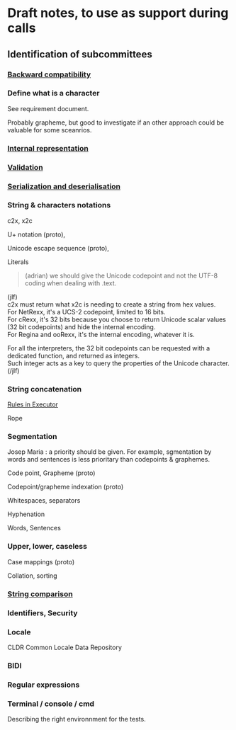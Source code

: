 # Draft notes, to use as support during calls

## Identification of subcommittees

### [Backward compatibility](./Backward_compatibility.md)

### Define what is a character

See requirement document.

Probably grapheme, but good to investigate if an other approach could be valuable for some sceanrios.


### [Internal representation](Internal_representation.md)

### [Validation](./Validation.md)

### [Serialization and deserialisation](./Serialization_and_deserialization.md)

### String & characters notations


c2x, x2c

U+ notation (proto), 

Unicode escape sequence (proto), 

Literals

> (adrian) we should give the Unicode codepoint and not the UTF-8 coding when dealing with .text.

(jlf)  
c2x must return what x2c is needing to create a string from hex values.  
For NetRexx, it's a UCS-2 codepoint, limited to 16 bits.  
For cRexx, it's 32 bits because you choose to return Unicode scalar values (32 bit codepoints) and hide the internal encoding.  
For Regina and ooRexx, it's the internal encoding, whatever it is.

For all the interpreters, the 32 bit codepoints can be requested with a dedicated function, and returned as integers.  
Such integer acts as a key to query the properties of the Unicode character.  
(/jlf)


### String concatenation


[Rules in Executor](https://github.com/jlfaucher/executor/blob/72e68d17ec5b6797ccd9e0ba847f330ab34846be/sandbox/jlf/packages/encoding/encoding.cls#LL319C1-L346C1)

Rope


### Segmentation

Josep Maria : a priority should be given. For example, sgmentation by words and sentences is less prioritary than codepoints & graphemes.

Code point, Grapheme  (proto)

Codepoint/grapheme indexation  (proto)

Whitespaces, separators

Hyphenation

Words, Sentences


### Upper, lower, caseless

Case mappings (proto)

Collation, sorting


### [String comparison](./String_comparison.md)

### Identifiers, Security


### Locale

CLDR Common Locale Data Repository


### BIDI


### Regular expressions


### Terminal / console / cmd

Describing the right environnment for the tests.

